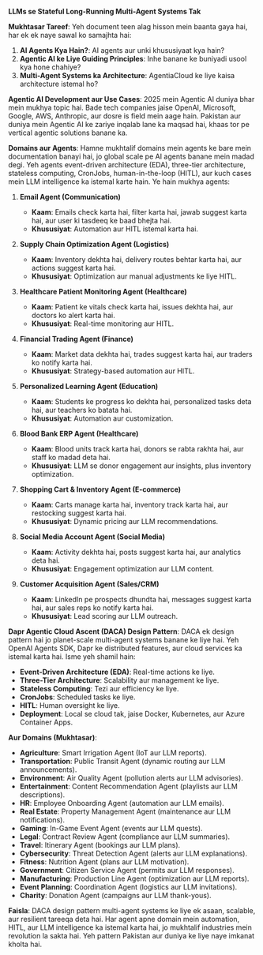 **LLMs se Stateful Long-Running Multi-Agent Systems Tak**

**Mukhtasar Tareef**:
Yeh document teen alag hisson mein baanta gaya hai, har ek ek naye sawal ko samajhta hai:

1. **AI Agents Kya Hain?**: AI agents aur unki khususiyaat kya hain?
2. **Agentic AI ke Liye Guiding Principles**: Inhe banane ke buniyadi usool kya hone chahiye?
3. **Multi-Agent Systems ka Architecture**: AgentiaCloud ke liye kaisa architecture istemal ho?

**Agentic AI Development aur Use Cases**:
2025 mein Agentic AI duniya bhar mein mukhya topic hai. Bade tech companies jaise OpenAI, Microsoft, Google, AWS, Anthropic, aur dosre is field mein aage hain. Pakistan aur duniya mein Agentic AI ke zariye inqalab lane ka maqsad hai, khaas tor pe vertical agentic solutions banane ka.

**Domains aur Agents**:
Hamne mukhtalif domains mein agents ke bare mein documentation banayi hai, jo global scale pe AI agents banane mein madad degi. Yeh agents event-driven architecture (EDA), three-tier architecture, stateless computing, CronJobs, human-in-the-loop (HITL), aur kuch cases mein LLM intelligence ka istemal karte hain. Ye hain mukhya agents:

1. **Email Agent (Communication)**  
   - **Kaam**: Emails check karta hai, filter karta hai, jawab suggest karta hai, aur user ki tasdeeq ke baad bhejta hai.  
   - **Khususiyat**: Automation aur HITL istemal karta hai.

2. **Supply Chain Optimization Agent (Logistics)**  
   - **Kaam**: Inventory dekhta hai, delivery routes behtar karta hai, aur actions suggest karta hai.  
   - **Khususiyat**: Optimization aur manual adjustments ke liye HITL.

3. **Healthcare Patient Monitoring Agent (Healthcare)**  
   - **Kaam**: Patient ke vitals check karta hai, issues dekhta hai, aur doctors ko alert karta hai.  
   - **Khususiyat**: Real-time monitoring aur HITL.

4. **Financial Trading Agent (Finance)**  
   - **Kaam**: Market data dekhta hai, trades suggest karta hai, aur traders ko notify karta hai.  
   - **Khususiyat**: Strategy-based automation aur HITL.

5. **Personalized Learning Agent (Education)**  
   - **Kaam**: Students ke progress ko dekhta hai, personalized tasks deta hai, aur teachers ko batata hai.  
   - **Khususiyat**: Automation aur customization.

6. **Blood Bank ERP Agent (Healthcare)**  
   - **Kaam**: Blood units track karta hai, donors se rabta rakhta hai, aur staff ko madad deta hai.  
   - **Khususiyat**: LLM se donor engagement aur insights, plus inventory optimization.

7. **Shopping Cart & Inventory Agent (E-commerce)**  
   - **Kaam**: Carts manage karta hai, inventory track karta hai, aur restocking suggest karta hai.  
   - **Khususiyat**: Dynamic pricing aur LLM recommendations.

8. **Social Media Account Agent (Social Media)**  
   - **Kaam**: Activity dekhta hai, posts suggest karta hai, aur analytics deta hai.  
   - **Khususiyat**: Engagement optimization aur LLM content.

9. **Customer Acquisition Agent (Sales/CRM)**  
   - **Kaam**: LinkedIn pe prospects dhundta hai, messages suggest karta hai, aur sales reps ko notify karta hai.  
   - **Khususiyat**: Lead scoring aur LLM outreach.

**Dapr Agentic Cloud Ascent (DACA) Design Pattern**:
DACA ek design pattern hai jo planet-scale multi-agent systems banane ke liye hai. Yeh OpenAI Agents SDK, Dapr ke distributed features, aur cloud services ka istemal karta hai. Isme yeh shamil hain:

- **Event-Driven Architecture (EDA)**: Real-time actions ke liye.
- **Three-Tier Architecture**: Scalability aur management ke liye.
- **Stateless Computing**: Tezi aur efficiency ke liye.
- **CronJobs**: Scheduled tasks ke liye.
- **HITL**: Human oversight ke liye.
- **Deployment**: Local se cloud tak, jaise Docker, Kubernetes, aur Azure Container Apps.

**Aur Domains (Mukhtasar)**:
- **Agriculture**: Smart Irrigation Agent (IoT aur LLM reports).
- **Transportation**: Public Transit Agent (dynamic routing aur LLM announcements).
- **Environment**: Air Quality Agent (pollution alerts aur LLM advisories).
- **Entertainment**: Content Recommendation Agent (playlists aur LLM descriptions).
- **HR**: Employee Onboarding Agent (automation aur LLM emails).
- **Real Estate**: Property Management Agent (maintenance aur LLM notifications).
- **Gaming**: In-Game Event Agent (events aur LLM quests).
- **Legal**: Contract Review Agent (compliance aur LLM summaries).
- **Travel**: Itinerary Agent (bookings aur LLM plans).
- **Cybersecurity**: Threat Detection Agent (alerts aur LLM explanations).
- **Fitness**: Nutrition Agent (plans aur LLM motivation).
- **Government**: Citizen Service Agent (permits aur LLM responses).
- **Manufacturing**: Production Line Agent (optimization aur LLM reports).
- **Event Planning**: Coordination Agent (logistics aur LLM invitations).
- **Charity**: Donation Agent (campaigns aur LLM thank-yous).

**Faisla**:
DACA design pattern multi-agent systems ke liye ek asaan, scalable, aur resilient tareeqa deta hai. Har agent apne domain mein automation, HITL, aur LLM intelligence ka istemal karta hai, jo mukhtalif industries mein revolution la sakta hai. Yeh pattern Pakistan aur duniya ke liye naye imkanat kholta hai.[](https://github.com/panaversity/learn-agentic-ai/blob/main/comprehensive_guide_daca.md)
